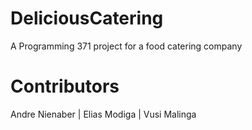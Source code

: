 # DeliciousCatering
A Programming 371 project for a food catering company

# Contributors
Andre Nienaber | Elias Modiga | Vusi Malinga
